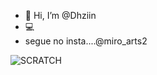 - 👋 Hi, I’m @Dhziin
- 💻
- segue no insta....@miro_arts2

![SCRATCH](https://img.shields.io/badge/Scratch-4D97FF?style=for-the-badge&logo=Scratch&logoColor=white)

<!---
Dhziin/Dhziin is a ✨ special ✨ repository because its `README.md` (this file) appears on your GitHub profile.
You can click the Preview link to take a look at your changes.
--->

